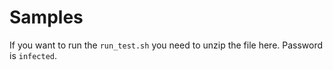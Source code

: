 # Samples

If you want to run the `run_test.sh` you need to unzip the file here. Password is `infected`.

